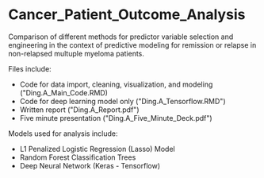 # Cancer_Patient_Outcome_Analysis
Comparison of different methods for predictor variable selection and engineering in the context of predictive modeling for remission or relapse in non-relapsed multuple myeloma patients.

Files include:
- Code for data import, cleaning, visualization, and modeling ("Ding.A_Main_Code.RMD)
- Code for deep learning model only ("Ding.A_Tensorflow.RMD")
- Written report ("Ding.A_Report.pdf")
- Five minute presentation ("Ding.A_Five_Minute_Deck.pdf")

Models used for analysis include:
- L1 Penalized Logistic Regression (Lasso) Model
- Random Forest Classification Trees
- Deep Neural Network (Keras - Tensorflow)
